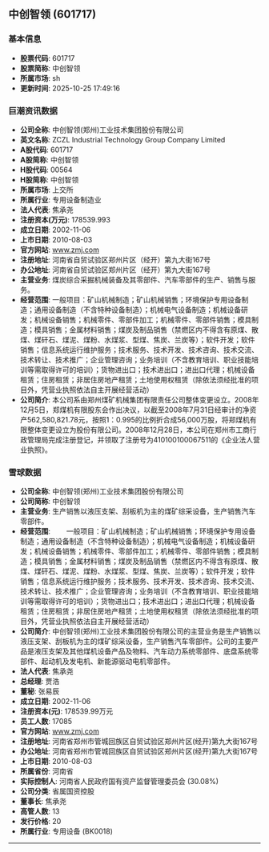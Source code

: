 ## 中创智领 (601717)

### 基本信息

- **股票代码**: 601717
- **股票简称**: 中创智领
- **所属市场**: sh
- **更新时间**: 2025-10-25 17:49:16

### 巨潮资讯数据

- **公司全称**: 中创智领(郑州)工业技术集团股份有限公司
- **英文名称**: ZCZL Industrial Technology Group Company Limited
- **A股代码**: 601717
- **A股简称**: 中创智领
- **H股代码**: 00564
- **H股简称**: 中创智领
- **所属市场**: 上交所
- **所属行业**: 专用设备制造业
- **法人代表**: 焦承尧
- **注册资本(万元)**: 178539.993
- **成立日期**: 2002-11-06
- **上市日期**: 2010-08-03
- **官方网站**: www.zmj.com
- **注册地址**: 河南省自贸试验区郑州片区（经开）第九大街167号
- **办公地址**: 河南省自贸试验区郑州片区（经开）第九大街167号
- **主营业务**: 煤炭综合采掘机械装备及其零部件、汽车零部件的生产、销售与服务。
- **经营范围**: 一般项目：矿山机械制造；矿山机械销售；环境保护专用设备制造；通用设备制造（不含特种设备制造）；机械电气设备制造；机械设备研发；机械设备销售；机械零件、零部件加工；机械零件、零部件销售；模具制造；模具销售；金属材料销售；煤炭及制品销售（禁燃区内不得含有原煤、散煤、煤矸石、煤泥、煤粉、水煤浆、型煤、焦炭、兰炭等）；软件开发；软件销售；信息系统运行维护服务；技术服务、技术开发、技术咨询、技术交流、技术转让、技术推广；企业管理咨询；业务培训（不含教育培训、职业技能培训等需取得许可的培训）；货物进出口；技术进出口；进出口代理；机械设备租赁；住房租赁；非居住房地产租赁；土地使用权租赁（除依法须经批准的项目外，凭营业执照依法自主开展经营活动）
- **公司简介**: 本公司系由郑州煤矿机械集团有限责任公司整体变更设立。2008年12月5日，郑煤机有限股东会作出决议，以截至2008年7月31日经审计的净资产562,580,821.78元，按照1：0.995的比例折合成56,000万股，将郑煤机有限整体变更设立为股份有限公司。2008年12月28日，本公司在郑州市工商行政管理局完成注册登记，并领取了注册号为410100100067511的《企业法人营业执照》。

### 雪球数据

- **公司全称**: 中创智领(郑州)工业技术集团股份有限公司
- **公司简称**: 中创智领
- **主营业务**: 生产销售以液压支架、刮板机为主的煤矿综采设备，生产销售汽车零部件。
- **经营范围**: 　　一般项目：矿山机械制造；矿山机械销售；环境保护专用设备制造；通用设备制造（不含特种设备制造）；机械电气设备制造；机械设备研发；机械设备销售；机械零件、零部件加工；机械零件、零部件销售；模具制造；模具销售；金属材料销售；煤炭及制品销售（禁燃区内不得含有原煤、散煤、煤矸石、煤泥、煤粉、水煤浆、型煤、焦炭、兰炭等）；软件开发；软件销售；信息系统运行维护服务；技术服务、技术开发、技术咨询、技术交流、技术转让、技术推广；企业管理咨询；业务培训（不含教育培训、职业技能培训等需取得许可的培训）；货物进出口；技术进出口；进出口代理；机械设备租赁；住房租赁；非居住房地产租赁；土地使用权租赁（除依法须经批准的项目外，凭营业执照依法自主开展经营活动）
- **公司简介**: 中创智领(郑州)工业技术集团股份有限公司的主营业务是生产销售以液压支架、刮板机为主的煤矿综采设备，生产销售汽车零部件。公司的主要产品是液压支架及其他煤机设备产品及物料、汽车动力系统零部件、底盘系统零部件、起动机及发电机、新能源驱动电机零部件。
- **法人代表**: 焦承尧
- **总经理**: 贾浩
- **董秘**: 张易辰
- **成立日期**: 2002-11-06
- **注册资本(元)**: 178539.99万元
- **员工人数**: 17085
- **官方网站**: www.zmj.com
- **注册地址**: 河南省郑州市管城回族区自贸试验区郑州片区(经开)第九大街167号
- **办公地址**: 河南省郑州市管城回族区自贸试验区郑州片区(经开)第九大街167号
- **上市日期**: 2010-08-03
- **所属省份**: 河南省
- **实际控制人**: 河南省人民政府国有资产监督管理委员会 (30.08%)
- **公司分类**: 省属国资控股
- **董事长**: 焦承尧
- **高管人数**: 13
- **发行价格**: 20
- **所属行业**: 专用设备 (BK0018)

---